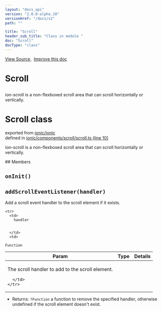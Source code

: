 ```yaml
---
layout: "docs_api"
version: "2.0.0-alpha.10"
versionHref: "/docs/v2"
path: ""

title: "Scroll"
header_sub_title: "Class in module "
doc: "Scroll"
docType: "class"
---
```



<div class="improve-docs">
  <a href='http://github.com/driftyco/ionic/tree/master/#L'>
    View Source
  </a>
  &nbsp;
  <a href='http://github.com/driftyco/ionic/edit/master/#L'>
    Improve this doc
  </a>
</div>




<h1 class="api-title">

  Scroll



</h1>





ion-scroll is a non-flexboxed scroll area that can
scroll horizontally or vertically.



<h1 class="class export">Scroll <span class="type">class</span></h1>
<p class="module">exported from <a href='undefined'>ionic/ionic</a><br/>
defined in <a href="https://github.com/driftyco/ionic2/tree/master/ionic/components/scroll/scroll.ts#L10-L61">ionic/components/scroll/scroll.ts (line 10)</a>
</p>
<p><p>ion-scroll is a non-flexboxed scroll area that can
scroll horizontally or vertically.</p>
</p>
## Members

<div id="onInit"></div>
<h2>
  <code>onInit()</code>

</h2>












<div id="addScrollEventListener"></div>
<h2>
  <code>addScrollEventListener(handler)</code>

</h2>

Add a scroll event handler to the scroll element if it exists.



<table class="table" style="margin:0;">
  <thead>
    <tr>
      <th>Param</th>
      <th>Type</th>
      <th>Details</th>
    </tr>
  </thead>
  <tbody>
    
    <tr>
      <td>
        handler
        
        
      </td>
      <td>
        
  <code>Function</code>
      </td>
      <td>
        <p>The scroll handler to add to the scroll element.</p>

        
      </td>
    </tr>
    
  </tbody>
</table>






* Returns: 
  <code>?Function</code> a function to remove the specified handler, otherwise
undefined if the scroll element doesn't exist.




